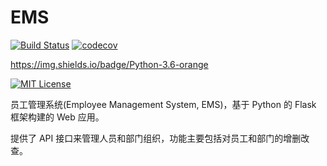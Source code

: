 # EMS
[![Build Status](https://www.travis-ci.org/buppter/EMS.svg?branch=master)](https://www.travis-ci.org/buppter/EMS)
[![codecov](https://codecov.io/gh/buppter/EMS/branch/master/graph/badge.svg)](https://codecov.io/gh/buppter/EMS)

https://img.shields.io/badge/Python-3.6-orange

[![MIT License][license-shield]][license-url]

员工管理系统(Employee Management System, EMS)，基于 Python 的 Flask 框架构建的 Web 应用。

提供了 API 接口来管理人员和部门组织，功能主要包括对员工和部门的增删改查。

[license-shield]: https://img.shields.io/github/license/buppter/EMS.svg
[license-url]: https://github.com/buppter/EMS/blob/master/LICENSE
